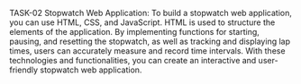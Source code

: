 TASK-02
Stopwatch Web Application:
To build a stopwatch web application, you can use HTML, CSS, and JavaScript.
HTML is used to structure the elements of the application. 
By implementing functions for starting, pausing, and resetting the stopwatch, as well as tracking and displaying lap times, users can accurately measure and record time intervals.
With these technologies and functionalities, you can create an interactive and user-friendly stopwatch web application.

